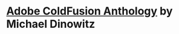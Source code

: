 # [Adobe ColdFusion Anthology](https://www.amazon.com/Adobe-ColdFusion-Anthology-Concepts-Authority/dp/1430272155/ref=sr_1_1?crid=SFPDXUV0BRNQ&dib=eyJ2IjoiMSJ9.v18RjvXqwpv6c2YhEq2_1PLWWf1VtHFZ5thWA6GF38M.R0kUdWNwRnM1Pdgt6GmnLoaPtxemXPHCzWPUlvNHKno&dib_tag=se&keywords=Adobe+ColdFusion+Anthology+%28Paperback%29&qid=1745510204&s=books&sprefix=adobe+coldfusion+anthology+paperback+%2Cstripbooks%2C104&sr=1-1) by Michael Dinowitz
